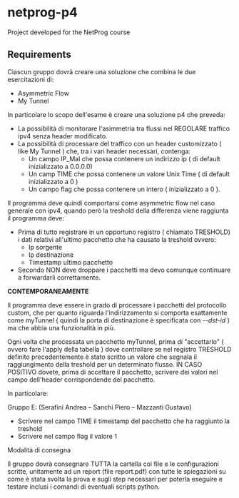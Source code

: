 # netprog-p4

Project developed for the NetProg course

## Requirements

Ciascun gruppo dovrà creare una soluzione che combina le due esercitazioni di:
- Asymmetric Flow
- My Tunnel

In particolare lo scopo dell'esame è creare una soluzione p4 che preveda:
- La possibilità di monitorare l'asimmetria tra flussi nel REGOLARE traffico ipv4 senza header modificato.
- La possibilità di processare del traffico con un header customizzato ( like My Tunnel ) che, tra i vari header necessari, contenga:
  * Un campo IP_Mal che possa contenere un indirizzo ip ( di default inizializzato a 0.0.0.0)
  * Un camp TIME che possa contenere un valore Unix Time ( di default inizializzato a 0 )
  * Un campo flag che possa contenere un intero ( inizializzato a 0 ).

Il programma deve quindi comportarsi come asymmetric flow nel caso generale con ipv4, quando però la treshold della differenza viene raggiunta il programma deve:
- Prima di tutto registrare in un opportuno registro ( chiamato TRESHOLD) i dati relativi all'ultimo pacchetto che ha causato la treshold ovvero:
  - Ip sorgente
  - Ip destinazione
  - Timestamp ultimo pacchetto
- Secondo NON deve droppare i pacchetti ma devo comunque continuare a forwardarli correttamente.

**CONTEMPORANEAMENTE**

Il programma deve essere in grado di processare i pacchetti del protocollo custom, che per quanto riguarda l'indirizzamento si comporta esattamente come myTunnel ( quindi la porta di destinazione è specificata con *--dst-id* ) ma che abbia una funzionalità in più.

Ogni volta che processata un pacchetto myTunnel, prima di "accettarlo" ( ovvero fare l'apply della tabella ) dove controllare se nel registro TRESHOLD definito precedentemente è stato scritto un valore che segnala il raggiungimento della treshold per un determinato flusso. IN CASO POSITIVO dovete, prima di accettare il pacchetto, scrivere dei valori nel campo dell'header corrispondende del pacchetto.

In particolare:

Gruppo E: (Serafini Andrea – Sanchi Piero – Mazzanti Gustavo)
- Scrivere nel campo TIME il timestamp del pacchetto che ha raggiunto la treshold
- Scrivere nel campo flag il valore 1

Modalità di consegna

Il gruppo dovrà consegnare TUTTA la cartella coi file e le configurazioni scritte, unitamente ad un report (file report.pdf) con tutte le spiegazioni su come è stata svolta la prova e sugli step necessari per poterla eseguire e testare inclusi i comandi di eventuali scripts python.
